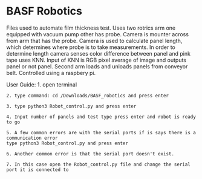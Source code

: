 # BASF Robotics

Files used to automate film thickness test. Uses two rotrics arm one equipped with vacuum pump other has probe. Camera is mounter across from arm that has the probe. Camera is used to calculate panel length, which determines where probe is to take measurements. In order to determine length camera senses color difference between panel and pink tape uses KNN. Input of KNN is RGB pixel average of image and outputs panel or not panel. Second arm loads and unloads panels from conveyor belt. Controlled using a raspbery pi.

User Guide:
    1. open terminal
    
    2. type command: cd /Downloads/BASF_robotics and press enter
    
    3. type python3 Robot_control.py and press enter
    
    4. Input number of panels and test type press enter and robot is ready to go 
    
    5. A few common errors are with the serial ports if is says there is a communication error
    type python3 Robot_control.py and press enter
    
    6. Another common error is that the serial port doesn't exist.
    
    7. In this case open the Robot_control.py file and change the serial port it is connected to
    
